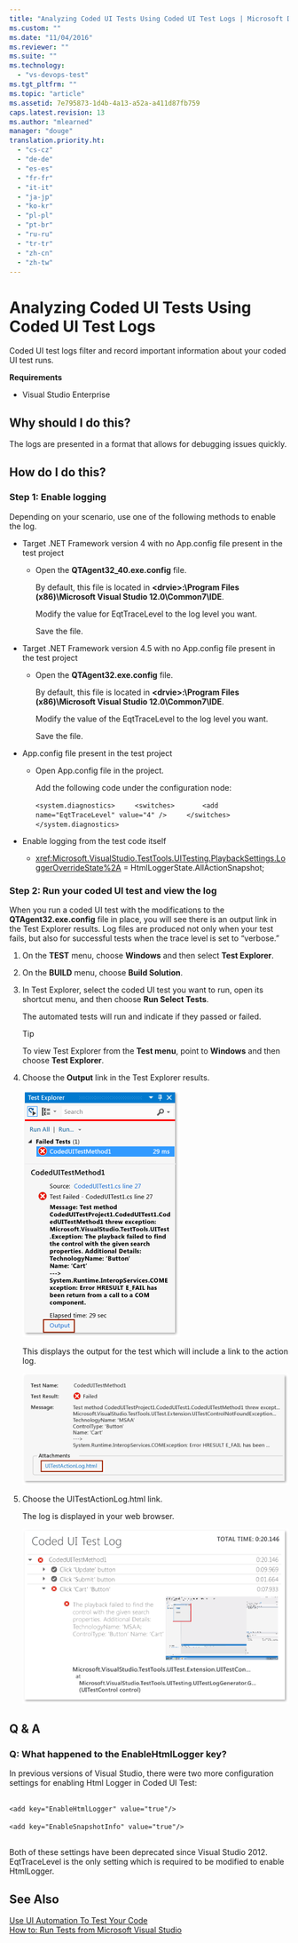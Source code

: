 ```yaml
---
title: "Analyzing Coded UI Tests Using Coded UI Test Logs | Microsoft Docs"
ms.custom: ""
ms.date: "11/04/2016"
ms.reviewer: ""
ms.suite: ""
ms.technology: 
  - "vs-devops-test"
ms.tgt_pltfrm: ""
ms.topic: "article"
ms.assetid: 7e795873-1d4b-4a13-a52a-a411d87fb759
caps.latest.revision: 13
ms.author: "mlearned"
manager: "douge"
translation.priority.ht: 
  - "cs-cz"
  - "de-de"
  - "es-es"
  - "fr-fr"
  - "it-it"
  - "ja-jp"
  - "ko-kr"
  - "pl-pl"
  - "pt-br"
  - "ru-ru"
  - "tr-tr"
  - "zh-cn"
  - "zh-tw"
---
```

# Analyzing Coded UI Tests Using Coded UI Test Logs
Coded UI test logs filter and record important information about your coded UI test runs.  
  
 **Requirements**  
  
-   Visual Studio Enterprise  
  
## Why should I do this?  
 The logs are presented in a format that allows for debugging issues quickly.  
  
## How do I do this?  
  
### Step 1: Enable logging  
 Depending on your scenario, use one of the following methods to enable the log.  
  
-   Target .NET Framework version 4 with no App.config file present in the test project  
  
    -   Open the **QTAgent32_40.exe.config** file.  
  
         By default, this file is located in **\<drvie>:\Program Files (x86)\Microsoft Visual Studio 12.0\Common7\IDE**.  
  
         Modify the value for EqtTraceLevel to the log level you want.  
  
         Save the file.  
  
-   Target .NET Framework version 4.5 with no App.config file present in the test project  
  
    -   Open the **QTAgent32.exe.config** file.  
  
         By default, this file is located in **\<drvie>:\Program Files (x86)\Microsoft Visual Studio 12.0\Common7\IDE**.  
  
         Modify the value of the EqtTraceLevel to the log level you want.  
  
         Save the file.  
  
-   App.config file present in the test project  
  
    -   Open App.config file in the project.  
  
         Add the following code under the configuration node:  
  
         `<system.diagnostics>     <switches>       <add name="EqtTraceLevel" value="4" />     </switches>  </system.diagnostics>`  
  
-   Enable logging from the test code itself  
  
    -   <xref:Microsoft.VisualStudio.TestTools.UITesting.PlaybackSettings.LoggerOverrideState%2A> = HtmlLoggerState.AllActionSnapshot;  
  
### Step 2: Run your coded UI test and view the log  
 When you run a coded UI test with the modifications to the **QTAgent32.exe.config** file in place, you will see there is an output link in the Test Explorer results. Log files are produced not only when your test fails, but also for successful tests when the trace level is set to “verbose.”  
  
1.  On the **TEST** menu, choose **Windows** and then select **Test Explorer**.  
  
2.  On the **BUILD** menu, choose **Build Solution**.  
  
3.  In Test Explorer, select the coded UI test you want to run, open its shortcut menu, and then choose **Run Select Tests**.  
  
     The automated tests will run and indicate if they passed or failed.  
  
    > [!TIP]
    >  To view Test Explorer from the **Test menu**, point to **Windows** and then choose **Test Explorer**.  
  
4.  Choose the **Output** link in the Test Explorer results.  
  
     ![Output link in the Test Explorer](../test/media/cuit_htmlactionlog1.png "CUIT_HTMLActionLog1")  
  
     This displays the output for the test which will include a link to the action log.  
  
     ![Results and output links from coded UI test](../test/media/cuit_htmlactionlog2.png "CUIT_HTMLActionLog2")  
  
5.  Choose the UITestActionLog.html link.  
  
     The log is displayed in your web browser.  
  
     ![Coded UI test log file](../test/media/cuit_htmlactionlog3.png "CUIT_HTMLActionLog3")  
  
## Q & A  
  
### Q: What happened to the EnableHtmlLogger key?  
 In previous versions of Visual Studio, there were two more configuration settings for enabling Html Logger in Coded UI Test:  
  
```  
  
<add key="EnableHtmlLogger" value="true"/>  
  
<add key="EnableSnapshotInfo" value="true"/>  
  
```  
  
 Both of these settings have been deprecated since Visual Studio 2012. EqtTraceLevel is the only setting which is required to be modified to enable HtmlLogger.  
  
## See Also  
 [Use UI Automation To Test Your Code](../test/use-ui-automation-to-test-your-code.md)   
 [How to: Run Tests from Microsoft Visual Studio](http://msdn.microsoft.com/Library/1a1207a9-2a33-4a1e-a1e3-ddf0181b1046)